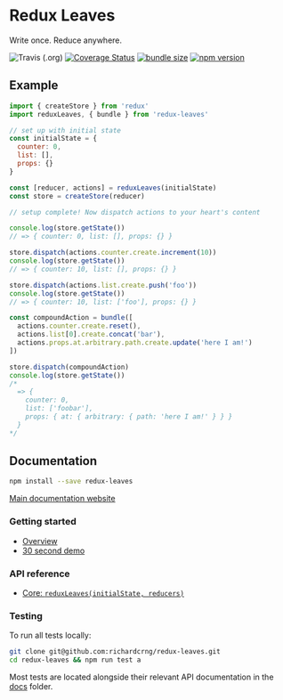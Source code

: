 # Redux Leaves

Write once. Reduce anywhere.

![Travis (.org)](https://img.shields.io/travis/richardcrng/redux-leaves.svg)
[![Coverage Status](https://coveralls.io/repos/github/richardcrng/redux-leaves/badge.svg?branch=buttons)](https://coveralls.io/github/richardcrng/redux-leaves?branch=buttons)
[![bundle size](https://badgen.net/bundlephobia/min/redux-leaves)](https://badgen.net/bundlephobia/min/redux-leaves)
[![npm version](https://badge.fury.io/js/redux-leaves.svg)](https://badge.fury.io/js/redux-leaves)

## Example

```js
import { createStore } from 'redux'
import reduxLeaves, { bundle } from 'redux-leaves'

// set up with initial state
const initialState = {
  counter: 0,
  list: [],
  props: {}
}

const [reducer, actions] = reduxLeaves(initialState)
const store = createStore(reducer)

// setup complete! Now dispatch actions to your heart's content

console.log(store.getState())
// => { counter: 0, list: [], props: {} } 

store.dispatch(actions.counter.create.increment(10))
console.log(store.getState())
// => { counter: 10, list: [], props: {} }

store.dispatch(actions.list.create.push('foo'))
console.log(store.getState())
// => { counter: 10, list: ['foo'], props: {} }

const compoundAction = bundle([
  actions.counter.create.reset(),
  actions.list[0].create.concat('bar'),
  actions.props.at.arbitrary.path.create.update('here I am!')
])

store.dispatch(compoundAction)
console.log(store.getState())
/*
  => {
    counter: 0,
    list: ['foobar'],
    props: { at: { arbitrary: { path: 'here I am!' } } }
  }
*/
```

## Documentation
```bash
npm install --save redux-leaves
```

[Main documentation website](https://redux-leaves.js.org)

### Getting started
- [Overview](https://redux-leaves.js.org/docs/intro/overview)
- [30 second demo](https://runkit.com/richardcrng/redux-leaves-playground/)

### API reference
- [Core: `reduxLeaves(initialState, reducers)`](https://redux-leaves.js.org/docs/redux-leaves)

### Testing

To run all tests locally:

```bash
git clone git@github.com:richardcrng/redux-leaves.git
cd redux-leaves && npm run test a
```

Most tests are located alongside their relevant API documentation in the [docs](/docs) folder.
